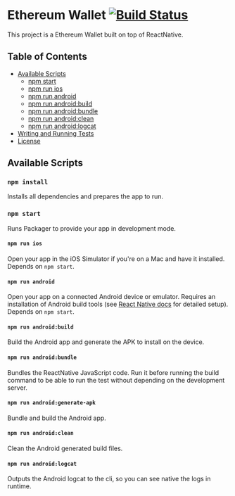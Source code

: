 # Ethereum Wallet [![Build Status](https://travis-ci.org/fmsouza/ethereum-wallet.svg?branch=master)](https://travis-ci.org/fmsouza/ethereum-wallet)

This project is a Ethereum Wallet built on top of ReactNative.

## Table of Contents

* [Available Scripts](#available-scripts)
  * [npm start](#npm-start)
  * [npm run ios](#npm-run-ios)
  * [npm run android](#npm-run-android)
  * [npm run android:build](#npm-run-android-build)
  * [npm run android:bundle](#npm-run-android-bundle)
  * [npm run android:clean](#npm-run-android-clean)
  * [npm run android:logcat](#npm-run-android-logcat)
* [Writing and Running Tests](#writing-and-running-tests)
* [License](#license)

## Available Scripts

### `npm install`

Installs all dependencies and prepares the app to run.

### `npm start`

Runs Packager to provide your app in development mode.

#### `npm run ios`

Open your app in the iOS Simulator if you're on a Mac and have it installed. Depends on `npm start`.

#### `npm run android`

Open your app on a connected Android device or emulator. Requires an installation of Android build tools (see [React Native docs](https://facebook.github.io/react-native/docs/getting-started.html) for detailed setup). Depends on `npm start`.

#### `npm run android:build`

Build the Android app and generate the APK to install on the device.

#### `npm run android:bundle`

Bundles the ReactNative JavaScript code. Run it before running the build command to be able to run the test without depending on the development server.

#### `npm run android:generate-apk`

Bundle and build the Android app.

#### `npm run android:clean`

Clean the Android generated build files.

#### `npm run android:logcat`

Outputs the Android logcat to the cli, so you can see native the logs in runtime.
